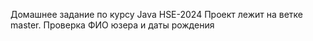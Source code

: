 Домашнее задание по курсу Java HSE-2024 Проект лежит на ветке master. Проверка ФИО юзера и даты рождения
